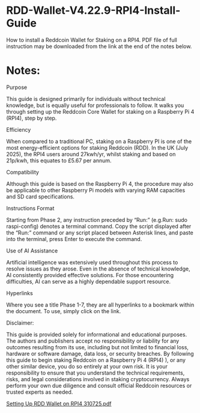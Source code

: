 # RDD-Wallet-V4.22.9-RPI4-Install-Guide
How to install a Reddcoin Wallet for Staking on a RPI4. PDF file of full instruction may be downloaded from the link at the end of the notes below.
# Notes:
Purpose

This guide is designed primarily for individuals without technical knowledge, but is equally useful for professionals to follow. It walks you through setting up the Reddcoin Core Wallet for staking on a Raspberry Pi 4 (RPI4), step by step.

Efficiency

When compared to a traditional PC, staking on a Raspberry PI is one of the most energy-efficient options for staking Reddcoin (RDD). In the UK (July 2025), the RPI4 users around 27kwh/yr, whilst staking and based on 21p/kwh, this equates to £5.67 per annum.

Compatibility

Although this guide is based on the Raspberry Pi 4, the procedure may also be applicable to other Raspberry Pi models with varying RAM capacities and SD card specifications.

Instructions Format

Starting from Phase 2, any instruction preceded by “Run:”  (e.g.Run: sudo raspi-config) denotes a terminal command. Copy the script displayed after the “Run:” command or any script placed between Asterisk lines, and paste into the terminal, press Enter to execute the command.

Use of AI Assistance

Artificial intelligence was extensively used throughout this process to resolve issues as they arose. Even in the absence of technical knowledge, AI consistently provided effective solutions. For those encountering difficulties, AI can serve as a highly dependable support resource.

Hyperlinks

Where you see a title Phase 1-7, they are all hyperlinks to a bookmark within the document. To use, simply click on the link.

Disclaimer:

This guide is provided solely for informational and educational purposes. The authors and publishers accept no responsibility or liability for any outcomes resulting from its use, including but not limited to financial loss, hardware or software damage, data loss, or security breaches. By following this guide to begin staking Reddcoin on a Raspberry Pi 4 (RPI4) ), or any other similar device, you do so entirely at your own risk. It is your responsibility to ensure that you understand the technical requirements, risks, and legal considerations involved in staking cryptocurrency. Always perform your own due diligence and consult official Reddcoin resources or trusted experts as needed.

[Setting Up RDD Wallet on RPI4 310725.pdf](https://github.com/user-attachments/files/21528602/Setting.Up.RDD.Wallet.on.RPI4.310725.pdf)



